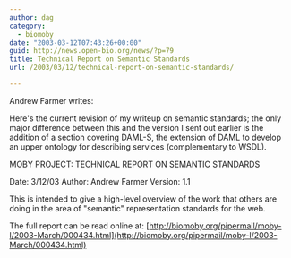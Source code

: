 ```yaml
---
author: dag
category:
  - biomoby
date: "2003-03-12T07:43:26+00:00"
guid: http://news.open-bio.org/news/?p=79
title: Technical Report on Semantic Standards
url: /2003/03/12/technical-report-on-semantic-standards/

---
```

Andrew Farmer writes:

Here's the current revision of my writeup on semantic standards;
the only major difference between this and the version I sent out earlier
is the addition of a section covering DAML-S, the extension of DAML to develop
an upper ontology for describing services (complementary to WSDL).

MOBY PROJECT: TECHNICAL REPORT ON SEMANTIC STANDARDS

Date: 3/12/03
Author: Andrew Farmer
Version: 1.1

This is intended to give a high-level overview of the work that others are
doing in the area of "semantic" representation standards for the web.

The full report can be read online at:
[http://biomoby.org/pipermail/moby-l/2003-March/000434.html](http://biomoby.org/pipermail/moby-l/2003-March/000434.html)
